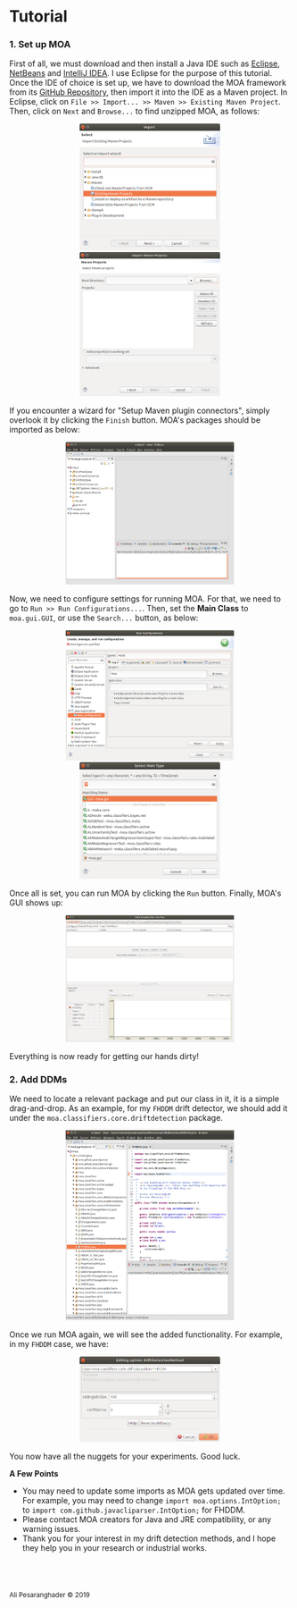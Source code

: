 # Tutorial

### 1. Set up MOA

First of all, we must download and then install a Java IDE such as [Eclipse](https://www.eclipse.org/downloads/), [NetBeans](https://netbeans.org/) and [IntelliJ IDEA](https://www.jetbrains.com/idea/download/). I use Eclipse for the purpose of this tutorial.
Once the IDE of choice is set up, we have to download the MOA framework from its [GitHub Repository](https://github.com/Waikato/moa), then import it into the IDE as a Maven project. In Eclipse, click on `File >> Import... >> Maven >> Existing Maven Project`. Then, click on `Next` and `Browse...` to find unzipped MOA, as follows:

<p align="center">
  <img src="/img/01_maven_1.png" width="50%" />
  <img src="/img/02_maven_2.png" width="50%" />
</p>

If you encounter a wizard for "Setup Maven plugin connectors", simply overlook it by clicking the `Finish` button. MOA's packages should be imported as below:

<p align="center">
  <img src="/img/03_eclipse.png" width="60%" />
</p>

Now, we need to configure settings for running MOA. For that, we need to go to `Run >> Run Configurations...`. Then, set the **Main Class** to `moa.gui.GUI`, or use the `Search...` button, as below:

<p align="center">
  <img src="/img/04_run_1.png" width="60%" />
  <img src="/img/05_run_2.png" width="50%" />
</p>

Once all is set, you can run MOA by clicking the `Run` button. Finally, MOA's GUI shows up:

<p align="center">
  <img src="/img/06_moa_gui.png" width="60%" />
</p>

Everything is now ready for getting our hands dirty!

### 2. Add DDMs

We need to locate a relevant package and put our class in it, it is a simple drag-and-drop. As an example, for my `FHDDM` drift detector, we should add it under the `moa.classifiers.core.driftdetection` package.

<p align="center">
  <img src="/img/07_FHDDM_1.png" width="60%" />
</p>

Once we run MOA again, we will see the added functionality. For example, in my `FHDDM` case, we have:

<p align="center">
  <img src="/img/08_FHDDM_2.png" width="50%" />
</p>

You now have all the nuggets for your experiments. Good luck.

**A Few Points**

* You may need to update some imports as MOA gets updated over time. For example, you may need to change `import moa.options.IntOption;` to `import com.github.javacliparser.IntOption;` for FHDDM.
* Please contact MOA creators for Java and JRE compatibility, or any warning issues.
* Thank you for your interest in my drift detection methods, and I hope they help you in your research or industrial works.

<br/>
<br/>

<sub>Ali Pesaranghader © 2019</sub>
